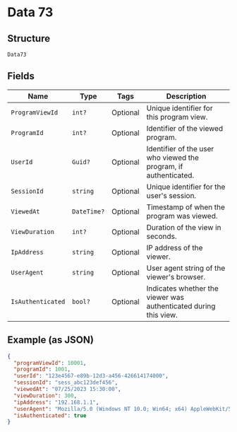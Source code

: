 
# Data 73

## Structure

`Data73`

## Fields

| Name | Type | Tags | Description |
|  --- | --- | --- | --- |
| `ProgramViewId` | `int?` | Optional | Unique identifier for this program view. |
| `ProgramId` | `int?` | Optional | Identifier of the viewed program. |
| `UserId` | `Guid?` | Optional | Identifier of the user who viewed the program, if authenticated. |
| `SessionId` | `string` | Optional | Unique identifier for the user's session. |
| `ViewedAt` | `DateTime?` | Optional | Timestamp of when the program was viewed. |
| `ViewDuration` | `int?` | Optional | Duration of the view in seconds. |
| `IpAddress` | `string` | Optional | IP address of the viewer. |
| `UserAgent` | `string` | Optional | User agent string of the viewer's browser. |
| `IsAuthenticated` | `bool?` | Optional | Indicates whether the viewer was authenticated during this view. |

## Example (as JSON)

```json
{
  "programViewId": 10001,
  "programId": 1001,
  "userId": "123e4567-e89b-12d3-a456-426614174000",
  "sessionId": "sess_abc123def456",
  "viewedAt": "07/25/2023 15:30:00",
  "viewDuration": 300,
  "ipAddress": "192.168.1.1",
  "userAgent": "Mozilla/5.0 (Windows NT 10.0; Win64; x64) AppleWebKit/537.36 (KHTML, like Gecko) Chrome/91.0.4472.124 Safari/537.36",
  "isAuthenticated": true
}
```

